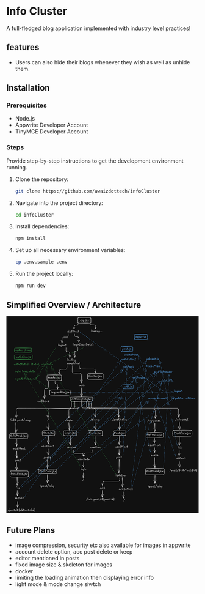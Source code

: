 # Info Cluster

A full-fledged blog application implemented with industry level practices!

## features

- Users can also hide their blogs whenever they wish as well as unhide them.

## Installation

### Prerequisites

- Node.js
- Appwrite Developer Account
- TinyMCE Developer Account

### Steps

Provide step-by-step instructions to get the development environment running.

1. Clone the repository:
   ```bash
   git clone https://github.com/awaizdottech/infoCluster
   ```
2. Navigate into the project directory:
   ```bash
   cd infoCluster
   ```
3. Install dependencies:
   ```bash
   npm install
   ```
4. Set up all necessary environment variables:
   ```bash
   cp .env.sample .env
   ```
5. Run the project locally:
   ```bash
   npm run dev
   ```

## Simplified Overview / Architecture

!["code flow diagram"](flow.png)

## Future Plans

- image compression, security etc also available for images in appwrite
- account delete option, acc post delete or keep
- editor mentioned in posts
- fixed image size & skeleton for images
- docker
- limiting the loading animation then displaying error info
- light mode & mode change siwtch
